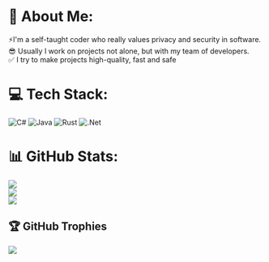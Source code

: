 # 💫 About Me:
⚡I'm a self-taught coder who really values ​​privacy and security in software.<br>😎 Usually I work on projects not alone, but with my team of developers.<br>✅ I try to make projects high-quality, fast and safe


# 💻 Tech Stack:
![C#](https://img.shields.io/badge/c%23-%23239120.svg?style=for-the-badge&logo=csharp&logoColor=white) ![Java](https://img.shields.io/badge/java-%23ED8B00.svg?style=for-the-badge&logo=openjdk&logoColor=white) ![Rust](https://img.shields.io/badge/rust-%23000000.svg?style=for-the-badge&logo=rust&logoColor=white) ![.Net](https://img.shields.io/badge/.NET-5C2D91?style=for-the-badge&logo=.net&logoColor=white)
# 📊 GitHub Stats:
![](https://github-readme-stats.vercel.app/api?username=T1MRGER&theme=dark&hide_border=true&include_all_commits=true&count_private=false)<br/>
![](https://nirzak-streak-stats.vercel.app/?user=T1MRGER&theme=dark&hide_border=true)<br/>
![](https://github-readme-stats.vercel.app/api/top-langs/?username=T1MRGER&theme=dark&hide_border=true&include_all_commits=true&count_private=false&layout=compact)

## 🏆 GitHub Trophies
![](https://github-profile-trophy.vercel.app/?username=T1MRGER&theme=dark&no-frame=false&no-bg=true&margin-w=4)

<!-- Proudly created with GPRM ( https://gprm.itsvg.in ) -->
